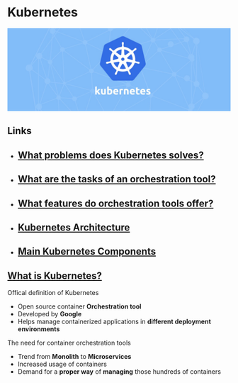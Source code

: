 ﻿# Kubernetes

![Kubernetes logo](./k8s-images/k8s-logo.jpeg)

## Links

- ## __[What problems does Kubernetes solves?](./What-problems-does-Kubernetes-solves/README.md)__

- ## __[What are the **tasks** of an orchestration tool?](./tasks-of-orchestration-tool/README.md)__

- ## __[What features do orchestration tools offer?](./feature-of-orchestration-tools/README.md)__

- ## [__Kubernetes Architecture__](./Kubernetes_Architecture/README.md)

- ## [__Main Kubernetes Components__](./main-kubernetes-components/README.md)


## __[What is Kubernetes?](https://kubernetes.io/docs/concepts/overview/what-is-kubernetes/)__

Offical definition of Kubernetes

- Open source container **Orchestration tool**
- Developed by **Google**
- Helps manage containerized applications in **different deployment environments**

The need for container orchestration tools

- Trend from **Monolith** to **Microservices**
- Increased usage of containers
- Demand for a **proper way** of **managing** those hundreds of containers

